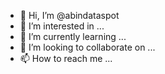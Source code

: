 - 👋 Hi, I’m @abindataspot
- 👀 I’m interested in ...
- 🌱 I’m currently learning ...
- 💞️ I’m looking to collaborate on ...
- 📫 How to reach me ...

<!---
abindataspot/abindataspot is a ✨ special ✨ repository because its `README.md` (this file) appears on your GitHub profile.
You can click the Preview link to take a look at your changes.
--->
